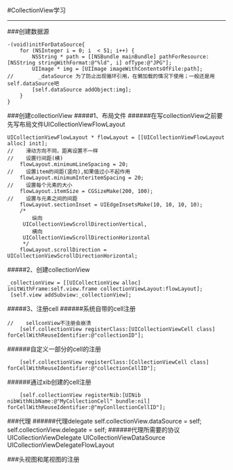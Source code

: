 #CollectionView学习

---

###创建数据源
```
-(void)initForDataSource{
    for (NSInteger i = 0; i  < 51; i++) {
        NSString * path = [[NSBundle mainBundle] pathForResource:[NSString stringWithFormat:@"%ld", i] ofType:@"JPG"];
        UIImage * img = [UIImage imageWithContentsOfFile:path];
//        _dataSource 为了防止出现循环引用，在懒加载的情况下使用；一般还是用self.dataSource吧
        [self.dataSource addObject:img];
    }
}
```

###创建collectionView
#####1、布局文件
######在写collectionView之前要先写布局文件UICollectionViewFlowLayout
```
UICollectionViewFlowLayout * flowLayout = [[UICollectionViewFlowLayout alloc] init];
//    滑动方向不同，距离设置不一样
//    设置行间距(横)
    flowLayout.minimumLineSpacing = 20;
//    设置item的间距(竖向),如果值过小不起作用
    flowLayout.minimumInteritemSpacing = 20;
//    设置每个元素的大小
    flowLayout.itemSize = CGSizeMake(200, 100);
//    设置与元素之间的间距
    flowLayout.sectionInset = UIEdgeInsetsMake(10, 10, 10, 10);
    /*
        纵向
     UICollectionViewScrollDirectionVertical,
        横向
     UICollectionViewScrollDirectionHorizontal
     */
    flowLayout.scrollDirection = UICollectionViewScrollDirectionHorizontal;
```
#####2、创建collectionView
```
_collectionView = [[UICollectionView alloc] initWithFrame:self.view.frame collectionViewLayout:flowLayout];
 [self.view addSubview:_collectionView];
```
#####3、注册cell
######系统自带的cell注册
```
//    sellconView不注册会崩溃
    [self.collectionView registerClass:[UICollectionViewCell class] forCellWithReuseIdentifier:@"collectionID"];
```
######自定义一部分的cell的注册
```
    [self.collectionView registerClass:[CollectionViewCell class] forCellWithReuseIdentifier:@"collectionCellID"];
```
######通过xib创建的cell注册
``` 
    [self.collectionView registerNib:[UINib nibWithNibName:@"MyCollectionCell" bundle:nil] forCellWithReuseIdentifier:@"myConllectionCellID"];
```

###代理
######代理delegate
     self.collectionView.dataSource = self; 
     self.collectionView.delegate = self;
######代理所需要的协议
    UICollectionViewDelegate
    UICollectionViewDataSource
    UICollectionViewDelegateFlowLayout

###头视图和尾视图的注册
```

```


